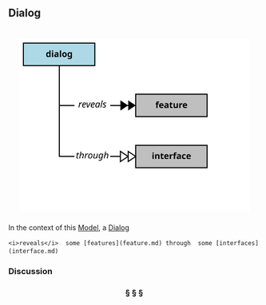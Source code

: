 ## Dialog

<div  style="float: right; margin: 20px"><img src="dialog.svg"/></div>

In the context of this [Model](model.md), a [Dialog](dialog.md)

```
<i>reveals</i>  some [features](feature.md) through  some [interfaces](interface.md)
```

### Discussion



<h3 align="center"><b>&sect; &sect; &sect;</b></h3>
